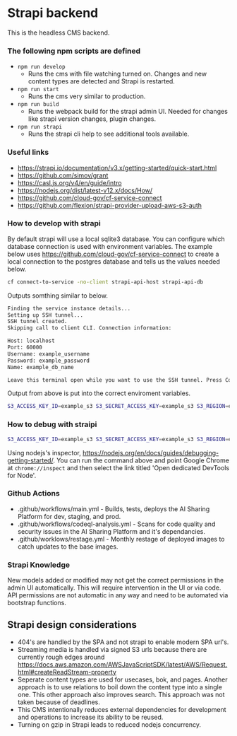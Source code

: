 # Strapi backend

This is the headless CMS backend.

### The following npm scripts are defined

 * `npm run develop`
    * Runs the cms with file watching turned on. Changes and new content types are detected and Strapi is restarted.
 * `npm run start`
    * Runs the cms very similar to production.
 * `npm run build`
    * Runs the webpack build for the strapi admin UI. Needed for changes like strapi version changes, plugin changes.
 * `npm run strapi`
    * Runs the strapi cli help to see additional tools available.

### Useful links

 + https://strapi.io/documentation/v3.x/getting-started/quick-start.html
 + https://github.com/simov/grant
 + https://casl.js.org/v4/en/guide/intro
 + https://nodejs.org/dist/latest-v12.x/docs/How/
 + https://github.com/cloud-gov/cf-service-connect
 + https://github.com/flexion/strapi-provider-upload-aws-s3-auth

### How to develop with strapi

By default strapi will use a local sqlite3 database. You can configure which database connection is used with environment variables. The example below uses https://github.com/cloud-gov/cf-service-connect to create a local connection to the postgres database and tells us the values needed below.

```bash
cf connect-to-service -no-client strapi-api-host strapi-api-db
```

Outputs somthing similar to below.

```bash
Finding the service instance details...
Setting up SSH tunnel...
SSH tunnel created.
Skipping call to client CLI. Connection information:

Host: localhost
Port: 60000
Username: example_username
Password: example_password
Name: example_db_name

Leave this terminal open while you want to use the SSH tunnel. Press Control-C to stop.
```

Output from above is put into the correct enviroment variables.

```bash
S3_ACCESS_KEY_ID=example_s3 S3_SECRET_ACCESS_KEY=example_s3 S3_REGION=example_s3 S3_BUCKET=example_s3 NODE_ENV=development CF_FAKE=1 DATABASE_NAME=example_db_name DATABASE_USERNAME=example_username DATABASE_PASSWORD=example_password DATABASE_PORT=60000 npm run develop
```

### How to debug with straipi

```bash
S3_ACCESS_KEY_ID=example_s3 S3_SECRET_ACCESS_KEY=example_s3 S3_REGION=example_s3 S3_BUCKET=example_s3 NODE_ENV=development CF_FAKE=1 DATABASE_NAME=example_db_name DATABASE_USERNAME=example_username DATABASE_PASSWORD=example_password DATABASE_PORT=60000 node --inspect ./node_modules/.bin/strapi start
```

Using nodejs's inspector, https://nodejs.org/en/docs/guides/debugging-getting-started/. You can run the command above and point Google Chrome at `chrome://inspect` and then select the link titled 'Open dedicated DevTools for Node'.

### Github Actions

 * .github/workflows/main.yml - Builds, tests, deploys the AI Sharing Platform for dev, staging, and prod.
 * .github/workflows/codeql-analysis.yml - Scans for code quality and security issues in the AI Sharing Platform and it's dependancies.
 * .github/worklows/restage.yml - Monthly restage of deployed images to catch updates to the base images.

### Strapi Knowledge

New models added or modified may not get the correct permissions in the admin UI automatically. This will require intervention in the UI or via code. API permissions are not automatic in any way and need to be automated via bootstrap functions.

## Strapi design considerations

 + 404's are handled by the SPA and not strapi to enable modern SPA url's.
 + Streaming media is handled via signed S3 urls because there are currently rough edges around https://docs.aws.amazon.com/AWSJavaScriptSDK/latest/AWS/Request.html#createReadStream-property
 + Seperate content types are used for usecases, bok, and pages. Another approach is to use relations to boil down the content type into a single one. This other approach also improves search. This approach was not taken because of deadlines.
 + This CMS intentionally reduces external dependencies for development and operations to increase its ability to be reused.
 + Turning on gzip in Strapi leads to reduced nodejs concurrency.
